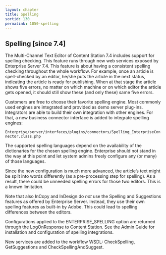 ```yaml
---
layout: chapter
title: Spelling
sortid: 130
permalink: 1050-spelling
---
```

## Spelling \[since 7.4\]

The Multi-Channel Text Editor of Content Station 7.4 includes support for spelling checking. This feature runs through 
new web services exposed by Enterprise Server 7.4. This feature is about having a consistent spelling checking throughout 
the whole workflow. For example, once an article is spell-checked by an editor, he/she puts the article in the next status, 
indicating the article is ready for publishing. When at that stage the article shows five errors, no matter on which 
machine or on which editor the article gets opened, it should still show these (and only these) same five errors.

Customers are free to choose their favorite spelling engine. Most commonly used engines are integrated and provided as 
demo server plug-ins. Integrators are able to build their own integration with other engines. For that, a new business 
connector interface is added to integrate spelling engines:

`Enterprise/server/interfaces/plugins/connectors/Spelling_EnterpriseConnector.class.php`

The supported spelling languages depend on the availability of the dictionaries for the chosen spelling engine. 
Enterprise should not stand in the way at this point and let system admins freely configure any (or many) of those 
languages.

Since the new configuration is much more advanced, the article’s text might be split into words differently (as a 
pre-processing step for spelling). As a result, there could be unneeded spelling errors for those two editors. 
This is a known limitation.

Note that also InCopy and InDesign do *not* use the Spelling and Suggestions features as offered by Enterprise Server. 
Instead, they use their own spelling features as built-in by Adobe. This could lead to spelling differences between the 
editors.

Configurations applied to the ENTERPRISE\_SPELLING option are returned through the LogOnResponse to Content Station. 
See the Admin Guide for installation and configuration of spelling integrations.

New services are added to the workflow WSDL: CheckSpelling, GetSuggestions and CheckSpellingAndSuggest.
